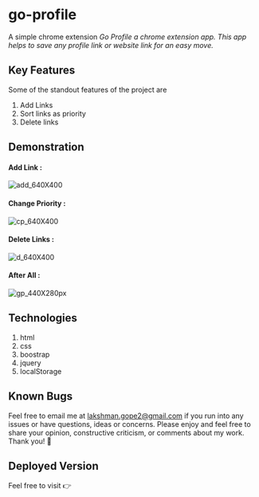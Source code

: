 # go-profile

A simple chrome extension
_Go Profile a chrome extension app. This app helps to save any profile link or website link for an easy move._

## Key Features

Some of the standout features of the project are

1. Add Links
2. Sort links as priority
3. Delete links

## Demonstration

#### Add Link :

![add_640X400](https://user-images.githubusercontent.com/58518192/82228117-8539aa80-994a-11ea-872e-b7e216714253.gif)

#### Change Priority :

![cp_640X400](https://user-images.githubusercontent.com/58518192/82228124-879c0480-994a-11ea-99cd-16f2de8b677a.gif)

#### Delete Links :

![d_640X400](https://user-images.githubusercontent.com/58518192/82228130-89fe5e80-994a-11ea-821e-a2949e9b22a8.gif)

#### After All :

![gp_440X280px](https://user-images.githubusercontent.com/58518192/82228095-7c48d900-994a-11ea-85cd-78d5da8e42cd.png)

## Technologies

1. html
2. css
3. boostrap
4. jquery
5. localStorage

## Known Bugs

Feel free to email me at lakshman.gope2@gmail.com if you run into any issues or have questions, ideas or concerns. Please enjoy
and feel free to share your opinion, constructive criticism, or comments about my work. Thank you! 🙂

## Deployed Version

Feel free to visit 👉
